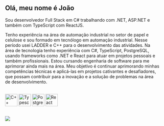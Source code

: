 ## Olá, meu nome é João
Sou desenvolvedor Full Stack em C# trabalhando com .NET, ASP.NET e também com TypeScript com ReactJS.

Tenho experiência na área de automação industrial no setor de papel e celulose e sou formado em tecnólogo em automação industrial. Nesse período usei LADDER e C++ para o desenvolvimento das atividades.
Na área de tecnologia tenho experiência com C#, TypeScript, PostgreSQL, usando frameworks como .NET e React para atuar em projetos pessoais e também profissionais. Estou cursando engenharia de software para me aprimorar ainda mais na área.
Meu objetivo é continuar aprimorando minhas competências técnicas e aplicá-las em projetos cativantes e desafiadores, que possam contribuir para a inovação e a solução de problemas na área de desenvolvimento.

<div align="center">
  <a href="[https://github.com/jvolive]">
</div>
 


<div style="display: inline_block"><br>
  <a href="https://dotnet.microsoft.com/pt-br/languages/csharp" title="C#"><img src="https://cdn.jsdelivr.net/gh/devicons/devicon/icons/csharp/csharp-original.svg" alt="C++" width="40px" height="40px"></a>
  <!-- <a href="https://developer.mozilla.org/en-US/docs/Web/JavaScript" title="JavaScript"><img src="https://github.com/get-icon/geticon/raw/master/icons/javascript.svg" alt="JavaScript" width="40px" height="40px"></a> -->
<a href="https://www.typescriptlang.org/" title="Typescript"> <img src="https://github.com/get-icon/geticon/raw/master/icons/typescript-icon.svg" alt="Typescript" width="40px" height="40px"></a>
 <!-- <a href="https://angular.io/" title="Angular"><img src="https://github.com/get-icon/geticon/raw/master/icons/angular-icon.svg" alt="Angular" width="40px" height="40px"></a>  -->
 <a href="https://www.postgresql.org/" title="PostgreSQL"><img src="https://github.com/get-icon/geticon/raw/master/icons/postgresql.svg" alt="PostgreSQL" width="40px" height="40px"></a>
  <a href="https://reactjs.org/" title="React"><img src="https://github.com/get-icon/geticon/raw/master/icons/react.svg" alt="React" width="40px" height="40px"></a>
</div>

##
<a href="https://github.com/jvolive/github-readme-stats"><img align="center" src="https://github-readme-stats.vercel.app/api/top-langs/?username=jvolive&layout=compact&theme=tokyonight&hide_border=true" /></a>

##


